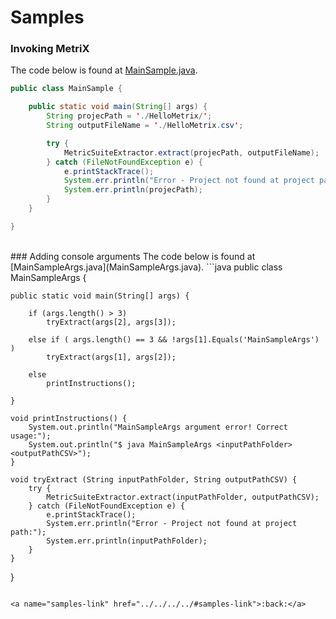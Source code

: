 # Samples

### Invoking MetriX
The code below is found at [MainSample.java](MainSample.java).  
```java
public class MainSample {

    public static void main(String[] args) {
        String projecPath = './HelloMetrix/';
        String outputFileName = './HelloMetrix.csv';

        try {
            MetricSuiteExtractor.extract(projecPath, outputFileName);
        } catch (FileNotFoundException e) {
            e.printStackTrace();
            System.err.println("Error - Project not found at project path:");
            System.err.println(projecPath);
        }
    }

}
```
<br>
### Adding console arguments
The code below is found at [MainSampleArgs.java](MainSampleArgs.java).  
```java
public class MainSampleArgs {
    
    public static void main(String[] args) {
        
        if (args.length() > 3)
            tryExtract(args[2], args[3]);

        else if ( args.length() == 3 && !args[1].Equals('MainSampleArgs') )
            tryExtract(args[1], args[2]);

        else
            printInstructions();

	}

    void printInstructions() {
        System.out.println("MainSampleArgs argument error! Correct usage:");
        System.out.println("$ java MainSampleArgs <inputPathFolder> <outputPathCSV>");
    }

    void tryExtract (String inputPathFolder, String outputPathCSV) {
        try {
            MetricSuiteExtractor.extract(inputPathFolder, outputPathCSV);
        } catch (FileNotFoundException e) {
            e.printStackTrace();
            System.err.println("Error - Project not found at project path:");
            System.err.println(inputPathFolder);
        }
    }

}
```

<a name="samples-link" href="../../../../#samples-link">:back:</a>